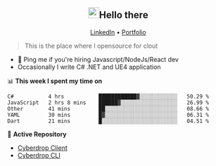 <h2 align="center"><img src="https://camo.githubusercontent.com/2019d90b5d6b109833b6e130852e36fce013bb14/68747470733a2f2f63756c746f667468657061727479706172726f742e636f6d2f706172726f74732f68642f6c6170746f705f706172726f742e676966" width="25px">Hello there</h2>
<p align="center">
  <a href="https://www.linkedin.com/in/izqalan/">LinkedIn</a>
  • <a href="https://izqalan.github.io/?utm_source=github&utm_medium=social&utm_campaign=portfolio">Portfolio</a>
</p>

> This is the place where I opensource for clout

- 💬 Ping me if you're hiring Javascript/NodeJs/React dev
- Occasionally I write C# .NET and UE4 application

📊 **This week I spent my time on**
<!--START_SECTION:waka-->
```text
C#           4 hrs           ████████████▓░░░░░░░░░░░░   50.29 % 
JavaScript   2 hrs 8 mins    ██████▓░░░░░░░░░░░░░░░░░░   26.99 % 
Other        41 mins         ██░░░░░░░░░░░░░░░░░░░░░░░   08.66 % 
YAML         30 mins         █▓░░░░░░░░░░░░░░░░░░░░░░░   06.31 % 
Dart         21 mins         █░░░░░░░░░░░░░░░░░░░░░░░░   04.51 % 
```
<!--END_SECTION:waka-->

📕 **Active Repository**
- [Cyberdrop Client](https://github.com/izqalan/cy-client)
- [Cyberdrop CLI](https://github.com/izqalan/Cyberdrop-cli)
